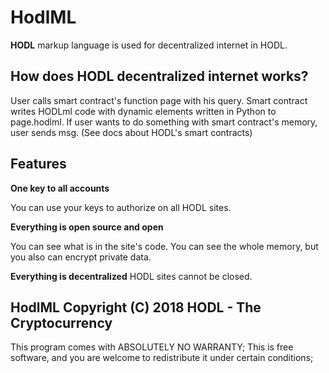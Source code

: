 # HodlML
**HODL** markup language is used for decentralized internet in HODL. 

How does HODL decentralized internet works?
-----------------------
User calls smart contract's function page with his query. Smart contract writes HODLml code with dynamic elements written in Python to page.hodlml. If user wants to do something with smart contract's memory, user sends msg. (See docs about HODL's smart contracts)

Features
--------
**One key to all accounts**

You can use your keys to authorize on all HODL sites.

**Everything is open source and open**

You can see what is in the site's code. You can see the whole memory, but you also can encrypt private data.

**Everything is decentralized**
HODL sites cannot be closed.

HodlML  Copyright (C) 2018 HODL - The Cryptocurrency
-------------------------------------------------
This program comes with ABSOLUTELY NO WARRANTY;
This is free software, and you are welcome to redistribute it
under certain conditions;
